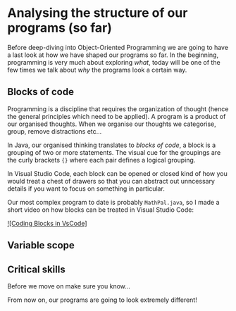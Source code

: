 # Analysing the structure of our programs (so far)

Before deep-diving into Object-Oriented Programming we are going to have a last look at how we have shaped our programs so far. In the beginning, programming is very much about exploring *what*, today will be one of the few times we talk about *why* the programs look a certain way.

## Blocks of code

Programming is a discipline that requires the organization of thought (hence the general principles which need to be applied). A program is a product of our organised thoughts. When we organise our thoughts we categorise, group, remove distractions etc...

In Java, our organised thinking translates to *blocks of code*, a block is a grouping of two or more statements. The visual cue for the groupings are the curly brackets `{}` where each pair defines a logical grouping.

In Visual Studio Code, each block can be opened or closed kind of how you would treat a chest of drawers so that you can abstract out unncessary details if you want to focus on something in particular.

Our most complex program to date is probably `MathPal.java`, so I made a short video on how blocks can be treated in Visual Studio Code:

[![Coding Blocks in VsCode]](https://screenrec.com/share/nVeS4zsXyw)

## Variable scope


## Critical skills

Before we move on make sure you know...

From now on, our programs are going to look extremely different!
